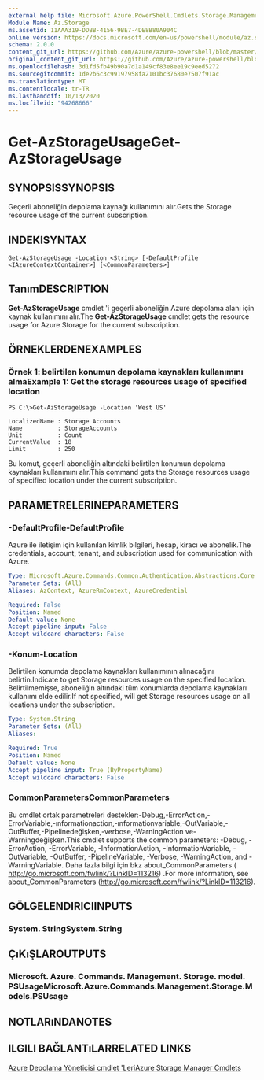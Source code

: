 ```yaml
---
external help file: Microsoft.Azure.PowerShell.Cmdlets.Storage.Management.dll-Help.xml
Module Name: Az.Storage
ms.assetid: 11AAA319-DDBB-4156-9BE7-4DE8B80A904C
online version: https://docs.microsoft.com/en-us/powershell/module/az.storage/get-azstorageusage
schema: 2.0.0
content_git_url: https://github.com/Azure/azure-powershell/blob/master/src/Storage/Storage.Management/help/Get-AzStorageUsage.md
original_content_git_url: https://github.com/Azure/azure-powershell/blob/master/src/Storage/Storage.Management/help/Get-AzStorageUsage.md
ms.openlocfilehash: 3d1fd5fb49b90a7d1a149cf83e8ee19c9eed5272
ms.sourcegitcommit: 1de2b6c3c99197958fa2101bc37680e7507f91ac
ms.translationtype: MT
ms.contentlocale: tr-TR
ms.lasthandoff: 10/13/2020
ms.locfileid: "94268666"
---
```

# <span data-ttu-id="84e1b-101">Get-AzStorageUsage</span><span class="sxs-lookup"><span data-stu-id="84e1b-101">Get-AzStorageUsage</span></span>

## <span data-ttu-id="84e1b-102">SYNOPSIS</span><span class="sxs-lookup"><span data-stu-id="84e1b-102">SYNOPSIS</span></span>
<span data-ttu-id="84e1b-103">Geçerli aboneliğin depolama kaynağı kullanımını alır.</span><span class="sxs-lookup"><span data-stu-id="84e1b-103">Gets the Storage resource usage of the current subscription.</span></span>

## <span data-ttu-id="84e1b-104">INDEKI</span><span class="sxs-lookup"><span data-stu-id="84e1b-104">SYNTAX</span></span>

```
Get-AzStorageUsage -Location <String> [-DefaultProfile <IAzureContextContainer>] [<CommonParameters>]
```

## <span data-ttu-id="84e1b-105">Tanım</span><span class="sxs-lookup"><span data-stu-id="84e1b-105">DESCRIPTION</span></span>
<span data-ttu-id="84e1b-106">**Get-AzStorageUsage** cmdlet 'i geçerli aboneliğin Azure depolama alanı için kaynak kullanımını alır.</span><span class="sxs-lookup"><span data-stu-id="84e1b-106">The **Get-AzStorageUsage** cmdlet gets the resource usage for Azure Storage for the current subscription.</span></span>

## <span data-ttu-id="84e1b-107">ÖRNEKLERDEN</span><span class="sxs-lookup"><span data-stu-id="84e1b-107">EXAMPLES</span></span>

### <span data-ttu-id="84e1b-108">Örnek 1: belirtilen konumun depolama kaynakları kullanımını alma</span><span class="sxs-lookup"><span data-stu-id="84e1b-108">Example 1: Get the storage resources usage of specified location</span></span>
```
PS C:\>Get-AzStorageUsage -Location 'West US'

LocalizedName : Storage Accounts
Name          : StorageAccounts
Unit          : Count
CurrentValue  : 18
Limit         : 250
```

<span data-ttu-id="84e1b-109">Bu komut, geçerli aboneliğin altındaki belirtilen konumun depolama kaynakları kullanımını alır.</span><span class="sxs-lookup"><span data-stu-id="84e1b-109">This command gets the Storage resources usage of specified location under the current subscription.</span></span>

## <span data-ttu-id="84e1b-110">PARAMETRELERINE</span><span class="sxs-lookup"><span data-stu-id="84e1b-110">PARAMETERS</span></span>

### <span data-ttu-id="84e1b-111">-DefaultProfile</span><span class="sxs-lookup"><span data-stu-id="84e1b-111">-DefaultProfile</span></span>
<span data-ttu-id="84e1b-112">Azure ile iletişim için kullanılan kimlik bilgileri, hesap, kiracı ve abonelik.</span><span class="sxs-lookup"><span data-stu-id="84e1b-112">The credentials, account, tenant, and subscription used for communication with Azure.</span></span>

```yaml
Type: Microsoft.Azure.Commands.Common.Authentication.Abstractions.Core.IAzureContextContainer
Parameter Sets: (All)
Aliases: AzContext, AzureRmContext, AzureCredential

Required: False
Position: Named
Default value: None
Accept pipeline input: False
Accept wildcard characters: False
```

### <span data-ttu-id="84e1b-113">-Konum</span><span class="sxs-lookup"><span data-stu-id="84e1b-113">-Location</span></span>
<span data-ttu-id="84e1b-114">Belirtilen konumda depolama kaynakları kullanımının alınacağını belirtin.</span><span class="sxs-lookup"><span data-stu-id="84e1b-114">Indicate to get Storage resources usage on the specified location.</span></span>
<span data-ttu-id="84e1b-115">Belirtilmemişse, aboneliğin altındaki tüm konumlarda depolama kaynakları kullanımı elde edilir.</span><span class="sxs-lookup"><span data-stu-id="84e1b-115">If not specified, will get Storage resources usage on all locations under the subscription.</span></span>

```yaml
Type: System.String
Parameter Sets: (All)
Aliases:

Required: True
Position: Named
Default value: None
Accept pipeline input: True (ByPropertyName)
Accept wildcard characters: False
```

### <span data-ttu-id="84e1b-116">CommonParameters</span><span class="sxs-lookup"><span data-stu-id="84e1b-116">CommonParameters</span></span>
<span data-ttu-id="84e1b-117">Bu cmdlet ortak parametreleri destekler:-Debug,-ErrorAction,-ErrorVariable,-ınformationaction,-ınformationvariable,-OutVariable,-OutBuffer,-Pipelinedeğişken,-verbose,-WarningAction ve-Warningdeğişken.</span><span class="sxs-lookup"><span data-stu-id="84e1b-117">This cmdlet supports the common parameters: -Debug, -ErrorAction, -ErrorVariable, -InformationAction, -InformationVariable, -OutVariable, -OutBuffer, -PipelineVariable, -Verbose, -WarningAction, and -WarningVariable.</span></span> <span data-ttu-id="84e1b-118">Daha fazla bilgi için bkz about_CommonParameters ( http://go.microsoft.com/fwlink/?LinkID=113216) .</span><span class="sxs-lookup"><span data-stu-id="84e1b-118">For more information, see about_CommonParameters (http://go.microsoft.com/fwlink/?LinkID=113216).</span></span>

## <span data-ttu-id="84e1b-119">GÖLGELENDIRICI</span><span class="sxs-lookup"><span data-stu-id="84e1b-119">INPUTS</span></span>

### <span data-ttu-id="84e1b-120">System. String</span><span class="sxs-lookup"><span data-stu-id="84e1b-120">System.String</span></span>

## <span data-ttu-id="84e1b-121">ÇıKıŞLAR</span><span class="sxs-lookup"><span data-stu-id="84e1b-121">OUTPUTS</span></span>

### <span data-ttu-id="84e1b-122">Microsoft. Azure. Commands. Management. Storage. model. PSUsage</span><span class="sxs-lookup"><span data-stu-id="84e1b-122">Microsoft.Azure.Commands.Management.Storage.Models.PSUsage</span></span>

## <span data-ttu-id="84e1b-123">NOTLARıNDA</span><span class="sxs-lookup"><span data-stu-id="84e1b-123">NOTES</span></span>

## <span data-ttu-id="84e1b-124">ILGILI BAĞLANTıLAR</span><span class="sxs-lookup"><span data-stu-id="84e1b-124">RELATED LINKS</span></span>

[<span data-ttu-id="84e1b-125">Azure Depolama Yöneticisi cmdlet 'Leri</span><span class="sxs-lookup"><span data-stu-id="84e1b-125">Azure Storage Manager Cmdlets</span></span>](./Az.Storage.md)


